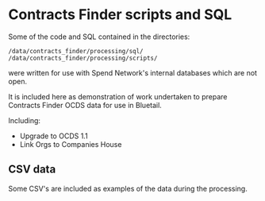 # Contracts Finder scripts and SQL

Some of the code and SQL contained in the directories: 

    /data/contracts_finder/processing/sql/
    /data/contracts_finder/processing/scripts/
    
were written for use with Spend Network's internal databases which are not open.

It is included here as demonstration of work undertaken to prepare Contracts Finder OCDS data for use in Bluetail.

Including:

- Upgrade to OCDS 1.1 
- Link Orgs to Companies House 


## CSV data 

Some CSV's are included as examples of the data during the processing.